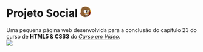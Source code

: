 # Projeto Social <img src="./favicon.png" width="28" />
Uma pequena página web desenvolvida para a conclusão do capítulo 23 do curso de **HTML5 & CSS3** do [*Curso em Vídeo*](https://www.cursoemvideo.com/).\
[![](https://www.cursoemvideo.com/wp-content/uploads/2019/08/cursoemvideo-logo.png)](https://www.cursoemvideo.com)
